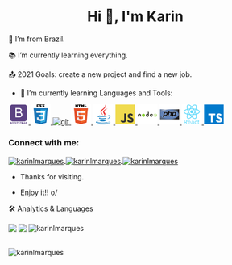 <h1 align="center">Hi 👋, I'm Karin</h1>

:house_with_garden: I’m from Brazil.

:books: I’m currently learning everything.

:outbox_tray: 2021 Goals: create a new project and find a new job.

- 🌱 I’m currently learning Languages and Tools:
<p align="left"> 
<a href="https://getbootstrap.com" target="_blank"> 
<img src="https://raw.githubusercontent.com/devicons/devicon/master/icons/bootstrap/bootstrap-plain-wordmark.svg" alt="bootstrap" width="40" height="40"/> 
</a> 
<a href="https://www.w3schools.com/css/" target="_blank"> 
<img src="https://raw.githubusercontent.com/devicons/devicon/master/icons/css3/css3-original-wordmark.svg" alt="css3" width="40" height="40"/> 
</a> 
<a href="https://git-scm.com/" target="_blank">
<img src="https://www.vectorlogo.zone/logos/git-scm/git-scm-icon.svg" alt="git" width="40" height="40"/> 
</a> 
<a href="https://www.w3.org/html/" target="_blank"> 
<img src="https://raw.githubusercontent.com/devicons/devicon/master/icons/html5/html5-original-wordmark.svg" alt="html5" width="40" height="40"/> 
</a> 
<a href="https://www.java.com" target="_blank"> 
<img src="https://raw.githubusercontent.com/devicons/devicon/master/icons/java/java-original.svg" alt="java" width="40" height="40"/> </a> 
<a href="https://developer.mozilla.org/en-US/docs/Web/JavaScript" target="_blank"> 
<img src="https://raw.githubusercontent.com/devicons/devicon/master/icons/javascript/javascript-original.svg" alt="javascript" width="40" height="40"/> 
</a> 
<a href="https://nodejs.org" target="_blank"> 
<img src="https://raw.githubusercontent.com/devicons/devicon/master/icons/nodejs/nodejs-original-wordmark.svg" alt="nodejs" width="40" height="40"/> 
</a> 
<a href="https://www.php.net" target="_blank"> 
<img src="https://raw.githubusercontent.com/devicons/devicon/master/icons/php/php-original.svg" alt="php" width="40" height="40"/> 
</a> 
<a href="https://reactjs.org/" target="_blank"> 
<img src="https://raw.githubusercontent.com/devicons/devicon/master/icons/react/react-original-wordmark.svg" alt="react" width="40" height="40"/> 
</a> 
<a href="https://www.typescriptlang.org/" target="_blank"> 
<img src="https://raw.githubusercontent.com/devicons/devicon/master/icons/typescript/typescript-original.svg" alt="typescript" width="40" height="40"/> 
</a> 
</p>

<h3 align="left">Connect with me:</h3>
 <p align="left">
<a href="https://linkedin.com/in/karinlmarques" target="blank">
<img align="center" src="https://raw.githubusercontent.com/rahuldkjain/github-profile-readme-generator/master/src/images/icons/Social/linked-in-alt.svg" alt="karinlmarques" height="30" width="40" />
</a>
<a href="https://fb.com/karinlmarques" target="blank">
<img align="center" src="https://raw.githubusercontent.com/rahuldkjain/github-profile-readme-generator/master/src/images/icons/Social/facebook.svg" alt="karinlmarques" height="30" width="40" />
</a>
<a href="https://instagram.com/karinlmarques" target="blank">
<img align="center" src="https://raw.githubusercontent.com/rahuldkjain/github-profile-readme-generator/master/src/images/icons/Social/instagram.svg" alt="karinlmarques" height="30" width="40" />
</a>
</p>

- Thanks for visiting.

- Enjoy it!! o/

  
 🛠 Analytics & Languages
  <div display="flex">
  <img width="40%" align="center" src="https://github-readme-stats.vercel.app/api?username=karinlmarques&show_icons=true&theme=midnight-purple"/>
  <img width="40%" align="center" src="https://github-readme-stats.vercel.app/api/top-langs/?username=karinlmarques&layout=compact&theme=midnight-purple">
  <img align="center" src="https://github-readme-streak-stats.herokuapp.com/?user=karinlmarques&show_icons=true&theme=midnight-purple" alt="karinlmarques" />
  </div>
    
<br>
<p align="left"> 
<img src="https://komarev.com/ghpvc/?username=karinlmarques&label=Profile%20views&color=0e75b6&style=flat" alt="karinlmarques" /> 
</p>
